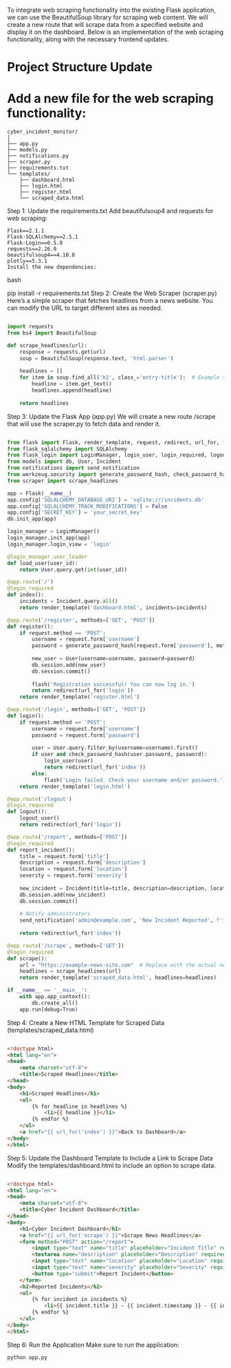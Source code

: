 To integrate web scraping functionality into the existing Flask application, we can use the BeautifulSoup library for scraping web content. We will create a new route that will scrape data from a specified website and display it on the dashboard. Below is an implementation of the web scraping functionality, along with the necessary frontend updates.

# Project Structure Update
# Add a new file for the web scraping functionality:

```
cyber_incident_monitor/
│
├── app.py
├── models.py
├── notifications.py
├── scraper.py
├── requirements.txt
└── templates/
    ├── dashboard.html
    ├── login.html
    ├── register.html
    └── scraped_data.html
```

Step 1: Update the requirements.txt
Add beautifulsoup4 and requests for web scraping:


 
```
Flask==2.1.1
Flask-SQLAlchemy==2.5.1
Flask-Login==0.5.0
requests==2.26.0
beautifulsoup4==4.10.0
plotly==5.3.1
Install the new dependencies:

```

 
bash

pip install -r requirements.txt
Step 2: Create the Web Scraper (scraper.py)
Here’s a simple scraper that fetches headlines from a news website. You can modify the URL to target different sites as needed.

  
```py

import requests
from bs4 import BeautifulSoup

def scrape_headlines(url):
    response = requests.get(url)
    soup = BeautifulSoup(response.text, 'html.parser')
    
    headlines = []
    for item in soup.find_all('h2', class_='entry-title'):  # Example selector, change as per website
        headline = item.get_text()
        headlines.append(headline)
    
    return headlines
```

Step 3: Update the Flask App (app.py)
We will create a new route /scrape that will use the scraper.py to fetch data and render it.

```py

from flask import Flask, render_template, request, redirect, url_for, flash
from flask_sqlalchemy import SQLAlchemy
from flask_login import LoginManager, login_user, login_required, logout_user, current_user
from models import db, User, Incident
from notifications import send_notification
from werkzeug.security import generate_password_hash, check_password_hash
from scraper import scrape_headlines

app = Flask(__name__)
app.config['SQLALCHEMY_DATABASE_URI'] = 'sqlite:///incidents.db'
app.config['SQLALCHEMY_TRACK_MODIFICATIONS'] = False
app.config['SECRET_KEY'] = 'your_secret_key'
db.init_app(app)

login_manager = LoginManager()
login_manager.init_app(app)
login_manager.login_view = 'login'

@login_manager.user_loader
def load_user(user_id):
    return User.query.get(int(user_id))

@app.route('/')
@login_required
def index():
    incidents = Incident.query.all()
    return render_template('dashboard.html', incidents=incidents)

@app.route('/register', methods=['GET', 'POST'])
def register():
    if request.method == 'POST':
        username = request.form['username']
        password = generate_password_hash(request.form['password'], method='sha256')
        
        new_user = User(username=username, password=password)
        db.session.add(new_user)
        db.session.commit()
        
        flash('Registration successful! You can now log in.')
        return redirect(url_for('login'))
    return render_template('register.html')

@app.route('/login', methods=['GET', 'POST'])
def login():
    if request.method == 'POST':
        username = request.form['username']
        password = request.form['password']
        
        user = User.query.filter_by(username=username).first()
        if user and check_password_hash(user.password, password):
            login_user(user)
            return redirect(url_for('index'))
        else:
            flash('Login failed. Check your username and/or password.')
    return render_template('login.html')

@app.route('/logout')
@login_required
def logout():
    logout_user()
    return redirect(url_for('login'))

@app.route('/report', methods=['POST'])
@login_required
def report_incident():
    title = request.form['title']
    description = request.form['description']
    location = request.form['location']
    severity = request.form['severity']
    
    new_incident = Incident(title=title, description=description, location=location, severity=severity)
    db.session.add(new_incident)
    db.session.commit()
    
    # Notify administrators
    send_notification('admin@example.com', 'New Incident Reported', f'Incident {title} reported.')
    
    return redirect(url_for('index'))

@app.route('/scrape', methods=['GET'])
@login_required
def scrape():
    url = "https://example-news-site.com"  # Replace with the actual news website URL
    headlines = scrape_headlines(url)
    return render_template('scraped_data.html', headlines=headlines)

if __name__ == '__main__':
    with app.app_context():
        db.create_all()
    app.run(debug=True)

```


Step 4: Create a New HTML Template for Scraped Data (templates/scraped_data.html)
 
```html

<!doctype html>
<html lang="en">
<head>
    <meta charset="utf-8">
    <title>Scraped Headlines</title>
</head>
<body>
    <h1>Scraped Headlines</h1>
    <ul>
        {% for headline in headlines %}
            <li>{{ headline }}</li>
        {% endfor %}
    </ul>
    <a href="{{ url_for('index') }}">Back to Dashboard</a>
</body>
</html>
```



Step 5: Update the Dashboard Template to Include a Link to Scrape Data
Modify the templates/dashboard.html to include an option to scrape data.

```html

<!doctype html>
<html lang="en">
<head>
    <meta charset="utf-8">
    <title>Cyber Incident Dashboard</title>
</head>
<body>
    <h1>Cyber Incident Dashboard</h1>
    <a href="{{ url_for('scrape') }}">Scrape News Headlines</a>
    <form method="POST" action="/report">
        <input type="text" name="title" placeholder="Incident Title" required>
        <textarea name="description" placeholder="Description" required></textarea>
        <input type="text" name="location" placeholder="Location" required>
        <input type="text" name="severity" placeholder="Severity" required>
        <button type="submit">Report Incident</button>
    </form>
    <h2>Reported Incidents</h2>
    <ul>
        {% for incident in incidents %}
            <li>{{ incident.title }} - {{ incident.timestamp }} - {{ incident.severity }}</li>
        {% endfor %}
    </ul>
</body>
</html>

```


Step 6: Run the Application
Make sure to run the application:

``` 
python app.py

```
